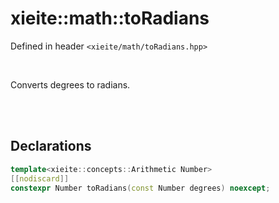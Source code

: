 # xieite::math::toRadians
Defined in header `<xieite/math/toRadians.hpp>`

<br/>

Converts degrees to radians.

<br/><br/>

## Declarations
```cpp
template<xieite::concepts::Arithmetic Number>
[[nodiscard]]
constexpr Number toRadians(const Number degrees) noexcept;
```

